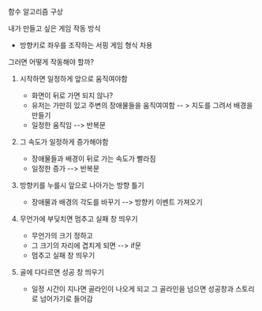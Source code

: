 함수 알고리즘 구상

내가 만들고 싶은 게임 작동 방식 
- 방향키로 좌우를 조작하는 서핑 게임 형식 차용





그러면 어떻게 작동해야 할까?
1. 시작하면 일정하게 앞으로 움직여야함
      - 화면이 뒤로 가면 되지 않나?
      - 유저는 가만히 있고 주변의 장애물들을 움직여여함
        -- > 지도를 그려서 배경을 만들기 
      - 일정한 움직임
        --> 반복문

2. 그 속도가 일정하게 증가해야함
      - 장애물들과 배경이 뒤로 가는 속도가 빨라짐
      - 일정한 증가
        --> 반복문


3. 방향키를 누를시 앞으로 나아가는 방향 틀기
      - 장애물과 배경의 각도를 바꾸기
      --> 방향키 이벤트 가져오기

4. 무언가에 부딪치면 멈추고 실패 창 띄우기
      - 무언가의 크기 정하고
      - 그 크기의 자리에 겹치게 되면
        --> if문 
      - 멈추고 실패 창 띄우기


5. 골에 다다르면 성공 창 띄우기
      - 일정 시간이 지나면 골라인이 나오게 되고 그 골라인을 넘으면 성공창과 스토리로 넘어가기로 들어감